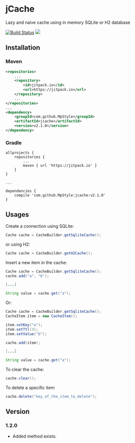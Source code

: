 # jCache

Lazy and naive cache using in memory SQLite or H2 database

[![Build Status](https://travis-ci.org/MpStyle/jcache.svg?branch=master)](https://travis-ci.org/MpStyle/jcache) [![](https://jitpack.io/v/MpStyle/jcache.svg)](https://jitpack.io/#MpStyle/jcache)

## Installation

### Maven
```xml
<repositories>
    ...
    <repository>
        <id>jitpack.io</id>
        <url>https://jitpack.io</url>
    </repository>
    ...
</repositories>
...
<dependency>
    <groupId>com.github.MpStyle</groupId>
    <artifactId>jcache</artifactId>
    <version>v2.1.0</version>
</dependency>
```

### Gradle
```
allprojects {
    repositories {
        ...
        maven { url 'https://jitpack.io' }
    }
}

...

dependencies {
    compile 'com.github.MpStyle:jcache:v2.1.0'
}

```

## Usages

Create a connection using SQLite:
```java
Cache cache = CacheBuilder.getSqliteCache();
```

or using H2:
```java
Cache cache = CacheBuilder.getH2Cache();
```

Insert a new item in the cache:
```java
Cache cache = CacheBuilder.getSqliteCache();
cache.add("a", "b");

[...]

String value = cache.get("a");
```

Or:

```java
Cache cache = CacheBuilder.getSqliteCache();
CacheItem item = new CacheItem();

item.setKey("a");
item.setTtl(3);
item.setValue("b");

cache.add(item);

[...]

String value = cache.get("a");
```

To clear the cache:

```java
cache.clear();
```

To delete a specific item
```java
cache.delete("key_of_the_item_to_delete");
```

## Version

### 1.2.0
- Added method exists.